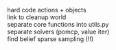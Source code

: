 hard code actions + objects    
link to cleanup world  
separate core functions into utils.py   
separate solvers (pomcp, value iter)  
find belief sparse sampling (!!)  


